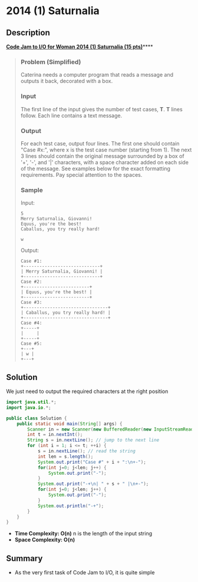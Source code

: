 # 2014 \(1\) Saturnalia

## Description 

[**Code Jam to I/O for Woman 2014 \(1\) Saturnalia \(15 pts\)**](https://codingcompetitions.withgoogle.com/codejamio/round/0000000000050ed0/0000000000050df2)\*\*\*\*

> ### Problem \(Simplified\)
>
> Caterina needs a computer program that reads a message and outputs it back, decorated with a box.
>
> ### Input
>
> The first line of the input gives the number of test cases, **T**. **T** lines follow. Each line contains a text message.
>
> ### Output
>
> For each test case, output four lines. The first one should contain "Case \#x:", where x is the test case number \(starting from 1\). The next 3 lines should contain the original message surrounded by a box of '+', '-', and '\|' characters, with a space character added on each side of the message. See examples below for the exact formatting requirements. Pay special attention to the spaces.
>
> ### Sample
>
> Input:
>
> ```text
> 5
> Merry Saturnalia, Giovanni!
> Equus, you're the best!
> Caballus, you try really hard!
>    
> w
> ```
>
> Output:
>
> ```text
> Case #1:
> +-----------------------------+
> | Merry Saturnalia, Giovanni! |
> +-----------------------------+
> Case #2:
> +-------------------------+
> | Equus, you're the best! |
> +-------------------------+
> Case #3:
> +--------------------------------+
> | Caballus, you try really hard! |
> +--------------------------------+
> Case #4:
> +-----+
> |     |
> +-----+
> Case #5:
> +---+
> | w |
> +---+
> ```

## Solution 

We just need to output the required characters at the right position

```java
import java.util.*;
import java.io.*;

public class Solution {
    public static void main(String[] args) {
        Scanner in = new Scanner(new BufferedReader(new InputStreamReader(System.in)));
        int t = in.nextInt(); 
        String s = in.nextLine(); // jump to the next line
        for (int i = 1; i <= t; ++i) {
            s = in.nextLine(); // read the string
            int len = s.length();
            System.out.print("Case #" + i + ":\n+-");
            for(int j=0; j<len; j++) {
                System.out.print("-");
            }
            System.out.print("-+\n| " + s + " |\n+-");
            for(int j=0; j<len; j++) {
                System.out.print("-");
            }
            System.out.println("-+");
        }
    }
}
```

* **Time Complexity: O\(n\)** n is the length of the input string
* **Space Complexity: O\(n\)**

## Summary

* As the very first task of Code Jam to I/O, it is quite simple

